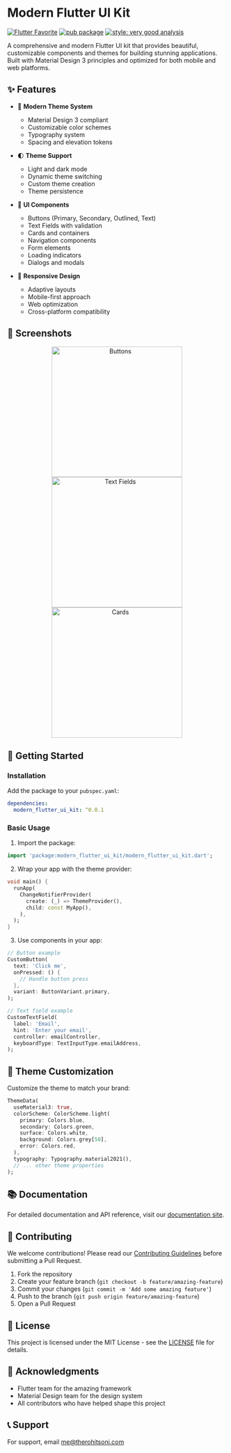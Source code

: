 <!--
This README describes the package. If you publish this package to pub.dev,
this README's contents appear on the landing page for your package.

For information about how to write a good package README, see the guide for
[writing package pages](https://dart.dev/tools/pub/writing-package-pages).

For general information about developing packages, see the Dart guide for
[creating packages](https://dart.dev/guides/libraries/create-packages)
and the Flutter guide for
[developing packages and plugins](https://flutter.dev/to/develop-packages).
-->

# Modern Flutter UI Kit

[![Flutter Favorite](https://img.shields.io/badge/Flutter-Favorite-blue.svg)](https://flutter.dev/docs/development/packages-and-plugins/favorites)
[![pub package](https://img.shields.io/pub/v/modern_flutter_ui_kit.svg)](https://pub.dev/packages/modern_flutter_ui_kit)
[![style: very good analysis](https://img.shields.io/badge/style-very_good_analysis-B22C89.svg)](https://pub.dev/packages/very_good_analysis)

A comprehensive and modern Flutter UI kit that provides beautiful, customizable components and themes for building stunning applications. Built with Material Design 3 principles and optimized for both mobile and web platforms.

## ✨ Features

- 🎨 **Modern Theme System**
  - Material Design 3 compliant
  - Customizable color schemes
  - Typography system
  - Spacing and elevation tokens

- 🌓 **Theme Support**
  - Light and dark mode
  - Dynamic theme switching
  - Custom theme creation
  - Theme persistence

- 🎯 **UI Components**
  - Buttons (Primary, Secondary, Outlined, Text)
  - Text Fields with validation
  - Cards and containers
  - Navigation components
  - Form elements
  - Loading indicators
  - Dialogs and modals

- 📱 **Responsive Design**
  - Adaptive layouts
  - Mobile-first approach
  - Web optimization
  - Cross-platform compatibility

## 📸 Screenshots

<div align="center">
  <img src="assets/screenshots/ss1.png" alt="Buttons" width="300"/>
  <img src="assets/screenshots/ss2.png" alt="Text Fields" width="300"/>
  <img src="assets/screenshots/ss3.png" alt="Cards" width="300"/>
</div>

## 🚀 Getting Started

### Installation

Add the package to your `pubspec.yaml`:

```yaml
dependencies:
  modern_flutter_ui_kit: ^0.0.1
```

### Basic Usage

1. Import the package:

```dart
import 'package:modern_flutter_ui_kit/modern_flutter_ui_kit.dart';
```

2. Wrap your app with the theme provider:

```dart
void main() {
  runApp(
    ChangeNotifierProvider(
      create: (_) => ThemeProvider(),
      child: const MyApp(),
    ),
  );
}
```

3. Use components in your app:

```dart
// Button example
CustomButton(
  text: 'Click me',
  onPressed: () {
    // Handle button press
  },
  variant: ButtonVariant.primary,
);

// Text field example
CustomTextField(
  label: 'Email',
  hint: 'Enter your email',
  controller: emailController,
  keyboardType: TextInputType.emailAddress,
);
```

## 🎨 Theme Customization

Customize the theme to match your brand:

```dart
ThemeData(
  useMaterial3: true,
  colorScheme: ColorScheme.light(
    primary: Colors.blue,
    secondary: Colors.green,
    surface: Colors.white,
    background: Colors.grey[50],
    error: Colors.red,
  ),
  typography: Typography.material2021(),
  // ... other theme properties
);
```

## 📚 Documentation

For detailed documentation and API reference, visit our [documentation site](https://your-docs-site.com).

## 🤝 Contributing

We welcome contributions! Please read our [Contributing Guidelines](CONTRIBUTING.md) before submitting a Pull Request.

1. Fork the repository
2. Create your feature branch (`git checkout -b feature/amazing-feature`)
3. Commit your changes (`git commit -m 'Add some amazing feature'`)
4. Push to the branch (`git push origin feature/amazing-feature`)
5. Open a Pull Request

## 📝 License

This project is licensed under the MIT License - see the [LICENSE](LICENSE) file for details.

## 🙏 Acknowledgments

- Flutter team for the amazing framework
- Material Design team for the design system
- All contributors who have helped shape this project

## 📞 Support

For support, email me@therohitsoni.com
